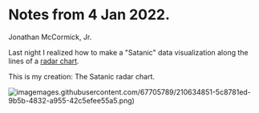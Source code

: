 # Notes from 4 Jan 2022. 

Jonathan McCormick, Jr.

Last night I realized how to make a "Satanic" data visualization along the lines of a [radar chart](https://en.wikipedia.org/wiki/Radar_chart). 

This is my creation: The Satanic radar chart.

![image](https://user-images.githubusercontent.com/67705789/210637450-874084d3-d1d7-4404-b6cf-1102b5af4b34.png)mages.githubusercontent.com/67705789/210634851-5c8781ed-9b5b-4832-a955-42c5efee55a5.png)



